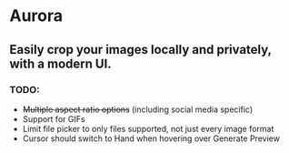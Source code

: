 # Aurora

## Easily crop your images locally and privately, with a modern UI.

### TODO:

- ~~Multiple aspect ratio options~~ (including social media specific)
- Support for GIFs
- Limit file picker to only files supported, not just every image format
- Cursor should switch to Hand when hovering over Generate Preview
